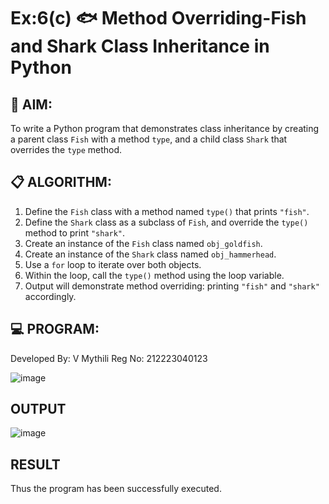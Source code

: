 # Ex:6(c) 🐟 Method Overriding-Fish and Shark Class Inheritance in Python

## 🧠 AIM:
To write a Python program that demonstrates class inheritance by creating a parent class `Fish` with a method `type`, and a child class `Shark` that overrides the `type` method.

## 📋 ALGORITHM:

1. Define the `Fish` class with a method named `type()` that prints `"fish"`.
2. Define the `Shark` class as a subclass of `Fish`, and override the `type()` method to print `"shark"`.
3. Create an instance of the `Fish` class named `obj_goldfish`.
4. Create an instance of the `Shark` class named `obj_hammerhead`.
5. Use a `for` loop to iterate over both objects.
6. Within the loop, call the `type()` method using the loop variable.
7. Output will demonstrate method overriding: printing `"fish"` and `"shark"` accordingly.

## 💻 PROGRAM:
Developed By: V Mythili
Reg No: 212223040123


![image](https://github.com/user-attachments/assets/c565c1a6-cca5-46d6-9ead-0a64e84c02a8)


## OUTPUT

![image](https://github.com/user-attachments/assets/a02ba297-c9ed-4947-95fb-5bc06fff95c9)

## RESULT
Thus the program has been successfully executed.
